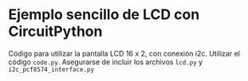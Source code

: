 # Ejemplo sencillo de LCD con CircuitPython

Cödigo para utilizar la pantalla LCD 16 x 2, con conexión i2c. Utilizar el código `code.py`. Asegurarse de incluir los archivos `lcd.py` y `i2c_pcf8574_interface.py`
